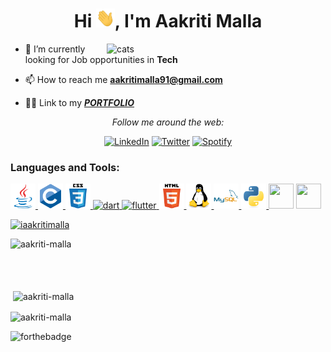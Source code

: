 <h1 align="center">Hi <img src="https://raw.githubusercontent.com/ABSphreak/ABSphreak/master/gifs/Hi.gif" width="30px" height="30px">, I'm Aakriti Malla</h1>

<img align="right" src="https://user-images.githubusercontent.com/90200664/166243841-f5b57f73-cb6a-4011-ab53-506f630f4e64.jpg" alt="cats" width="350" />

- 🌱 I’m currently looking for Job opportunities in **Tech** 

- 📫 How to reach me **aakritimalla91@gmail.com**  
- 👩‍💻 Link to my ***[PORTFOLIO](https://aakriti-malla.github.io/Personal-Portfolio/)***



<!-- <img align="right" src="https://user-images.githubusercontent.com/90200664/166243841-f5b57f73-cb6a-4011-ab53-506f630f4e64.jpg" alt="cats" width="400" height="400"/> -->







<div align="center">

  <i>Follow me around the web:</i><br>

<a href="https://linkedin.com/in/aakriti-malla" target="_blank"><img src="https://img.shields.io/badge/LinkedIn-%230077B5.svg?&style=flat-square&logo=linkedin&logoColor=white" alt="LinkedIn"></a>
<a href="https://twitter.com/iaakritimalla" target="_blank"><img src="https://img.shields.io/badge/Twitter-%231DA1F2.svg?&style=flat-square&logo=twitter&logoColor=white" alt="Twitter"></a>
<a href="https://open.spotify.com/user/f2z5ni1xn6zzv832yj79ce2qf" target="_blank"><img src="https://img.shields.io/badge/Spotify-%231ED760.svg?&style=flat-square&logo=spotify&logoColor=white" alt="Spotify"></a>

</div>

<h3 align="left">Languages and Tools:</h3>
<p align="left"> <a href="https://www.java.com" target="_blank" rel="noreferrer"> <img src="https://raw.githubusercontent.com/devicons/devicon/master/icons/java/java-original.svg" alt="java" width="40" height="40"/> </a> <a href="https://www.cprogramming.com/" target="_blank" rel="noreferrer"> <img src="https://raw.githubusercontent.com/devicons/devicon/master/icons/c/c-original.svg" alt="c" width="40" height="40"/> </a> <a href="https://www.w3schools.com/css/" target="_blank" rel="noreferrer"> <img src="https://raw.githubusercontent.com/devicons/devicon/master/icons/css3/css3-original-wordmark.svg" alt="css3" width="40" height="40"/> </a> <a href="https://dart.dev" target="_blank" rel="noreferrer"> <img src="https://www.vectorlogo.zone/logos/dartlang/dartlang-icon.svg" alt="dart" width="40" height="40"/> </a> <a href="https://flutter.dev" target="_blank" rel="noreferrer"> <img src="https://www.vectorlogo.zone/logos/flutterio/flutterio-icon.svg" alt="flutter" width="40" height="40"/> </a> <a href="https://www.w3.org/html/" target="_blank" rel="noreferrer"> <img src="https://raw.githubusercontent.com/devicons/devicon/master/icons/html5/html5-original-wordmark.svg" alt="html5" width="40" height="40"/> </a><a href="https://www.linux.org/" target="_blank" rel="noreferrer"> <img src="https://raw.githubusercontent.com/devicons/devicon/master/icons/linux/linux-original.svg" alt="linux" width="40" height="40"/> </a> <a href="https://www.mysql.com/" target="_blank" rel="noreferrer"> <img src="https://raw.githubusercontent.com/devicons/devicon/master/icons/mysql/mysql-original-wordmark.svg" alt="mysql" width="40" height="40"/> </a> <a href="https://www.python.org" target="_blank" rel="noreferrer"> <img src="https://raw.githubusercontent.com/devicons/devicon/master/icons/python/python-original.svg" alt="python" width="40" height="40"/> </a> <img width="40" height="40" src="https://cdn.jsdelivr.net/gh/devicons/devicon/icons/vscode/vscode-original.svg" /> <img src="https://cdn.jsdelivr.net/gh/devicons/devicon/icons/androidstudio/androidstudio-original.svg" width="40" height="40" />
          
 </p>


<p align="left"> <a href="https://twitter.com/iaakritimalla" target="blank"><img src="https://img.shields.io/twitter/follow/iaakritimalla?logo=twitter&style=for-the-badge" alt="iaakritimalla" /></a> </p>


<p><img align="left" src="https://github-readme-stats.vercel.app/api/top-langs?username=aakriti-malla&show_icons=true&locale=en&layout=compact" alt="aakriti-malla" /></p><br><br><br><br>

<p>&nbsp;<img align="center" src="https://github-readme-stats.vercel.app/api?username=aakriti-malla&show_icons=true&locale=en" alt="aakriti-malla" /></p>

<p><img align="center" src="https://github-readme-streak-stats.herokuapp.com/?user=aakriti-malla&" alt="aakriti-malla" /></p>




![forthebadge](https://forthebadge.com/images/badges/made-with-crayons.svg)


